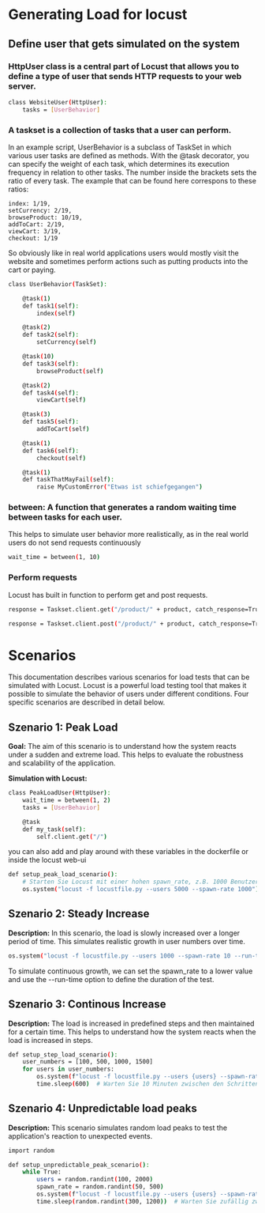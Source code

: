 # Generating Load for locust

## Define user that gets simulated on the system

### HttpUser class is a central part of Locust that allows you to define a type of user that sends HTTP requests to your web server.

```sh
class WebsiteUser(HttpUser):
    tasks = [UserBehavior]
```

### A taskset is a collection of tasks that a user can perform. 

In an example script, UserBehavior is a subclass of TaskSet in which various user tasks are defined as methods. With the @task decorator, you can specify the weight of each task, which determines its execution frequency in relation to other tasks. The number inside the brackets sets the ratio of every task. The example that can be found here correspons to these ratios:

    index: 1/19,
    setCurrency: 2/19,
    browseProduct: 10/19,
    addToCart: 2/19,
    viewCart: 3/19,
    checkout: 1/19

So obviously like in real world applications users would mostly visit the website and sometimes perform actions such as putting products into the cart or paying.

```sh
class UserBehavior(TaskSet):

    @task(1)
    def task1(self):
        index(self)

    @task(2)
    def task2(self):
        setCurrency(self)

    @task(10)
    def task3(self):
        browseProduct(self)

    @task(2)
    def task4(self):
        viewCart(self)

    @task(3)
    def task5(self):
        addToCart(self)

    @task(1)
    def task6(self):
        checkout(self)

    @task(1)
    def taskThatMayFail(self):
        raise MyCustomError("Etwas ist schiefgegangen")

```

### between: A function that generates a random waiting time between tasks for each user. 
This helps to simulate user behavior more realistically, as in the real world users do not send requests continuously

```sh
wait_time = between(1, 10)
```

### Perform requests

Locust has built in function to perform get and post requests. 

```sh
response = Taskset.client.get("/product/" + product, catch_response=True)
```

```sh
response = Taskset.client.post("/product/" + product, catch_response=True)
```

# Scenarios

This documentation describes various scenarios for load tests that can be simulated with Locust. Locust is a powerful load testing tool that makes it possible to simulate the behavior of users under different conditions. Four specific scenarios are described in detail below.

## Szenario 1: Peak Load

**Goal:** The aim of this scenario is to understand how the system reacts under a sudden and extreme load. This helps to evaluate the robustness and scalability of the application.

**Simulation with Locust:**

```sh
class PeakLoadUser(HttpUser):
    wait_time = between(1, 2)
    tasks = [UserBehavior]

    @task
    def my_task(self):
        self.client.get("/")
```

you can also add and play around with these variables in the dockerfile or inside the locust web-ui

```sh
def setup_peak_load_scenario():
    # Starten Sie Locust mit einer hohen spawn_rate, z.B. 1000 Benutzer pro Sekunde
    os.system("locust -f locustfile.py --users 5000 --spawn-rate 1000")
```

## Szenario 2: Steady Increase
**Description:** 
In this scenario, the load is slowly increased over a longer period of time. This simulates realistic growth in user numbers over time.

```sh
os.system("locust -f locustfile.py --users 1000 --spawn-rate 10 --run-time 1h")
```

To simulate continuous growth, we can set the spawn_rate to a lower value and use the --run-time option to define the duration of the test.

## Szenario 3: Continous Increase

**Description:**
The load is increased in predefined steps and then maintained for a certain time. This helps to understand how the system reacts when the load is increased in steps.

```sh
def setup_step_load_scenario():
    user_numbers = [100, 500, 1000, 1500]
    for users in user_numbers:
        os.system(f"locust -f locustfile.py --users {users} --spawn-rate 50 --run-time 10m")
        time.sleep(600)  # Warten Sie 10 Minuten zwischen den Schritten
```

## Szenario 4:  Unpredictable load peaks



**Description:**
This scenario simulates random load peaks to test the application's reaction to unexpected events.

```sh
import random

def setup_unpredictable_peak_scenario():
    while True:
        users = random.randint(100, 2000)
        spawn_rate = random.randint(50, 500)
        os.system(f"locust -f locustfile.py --users {users} --spawn-rate {spawn_rate} --run-time 5m")
        time.sleep(random.randint(300, 1200))  # Warten Sie zufällig zwischen 5 und 20 Minuten
```

